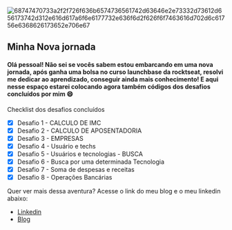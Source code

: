 ![68747470733a2f2f726f636b6574736561742d63646e2e73332d73612d656173742d312e616d617a6f6e6177732e636f6d2f626f6f7463616d702d6c61756e6368626173652e706e67](https://user-images.githubusercontent.com/51785898/84900518-9d533580-b080-11ea-9424-06a0c33ab2f5.png?align="center")



## Minha Nova jornada

#### Olá pessoal! Não sei se vocês sabem estou embarcando em uma nova jornada, após ganha uma bolsa no curso launchbase da rocktseat, resolvi me dedicar ao aprendizado, conseguir ainda mais conhecimento! E aqui nesse espaço estarei colocando agora também códigos dos desafios concluídos por mim 😄

Checklist dos desafios concluídos

  - [x] Desafio 1 - CALCULO DE IMC
  - [x] Desafio 2 - CALCULO DE APOSENTADORIA
  - [x] Desafio 3 - EMPRESAS
  - [x] Desafio 4 - Usuário e techs
  - [x] Desafio 5 - Usuários e tecnologias - BUSCA
  - [x] Desafio 6 - Busca por uma determinada Tecnologia
  - [x] Desafio 7 - Soma de despesas e receitas
  - [x] Desafio 8 - Operações Bancárias

Quer ver mais dessa aventura? Acesse o link do meu blog e o meu linkedin abaixo:

 * [Linkedin](https://www.linkedin.com/in/marcos-henrique-1692681a0/)
 * [Blog](http://costconsultoria.com.br/roboticaedesafios/)

 
